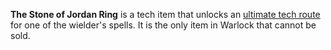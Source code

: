 **The Stone of Jordan Ring** is a tech item that unlocks an [ultimate tech route](ultimate.html) for one of the wielder's spells. It is the only item in Warlock that cannot be sold.
